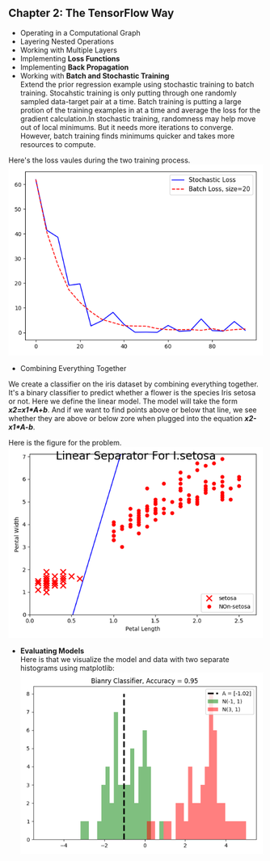 ## Chapter 2: The TensorFlow Way 

* Operating in a Computational Graph
* Layering Nested Operations
* Working with Multiple Layers
* Implementing **Loss Functions**
* Implementing **Back Propagation**
* Working with **Batch and Stochastic Training**  
Extend the prior regression example using stochastic training to batch training. Stocahstic training is only putting through one randomly sampled data-target pair at a time. Batch training is putting a large protion of the training examples in at a time and average the loss for the gradient calculation.In stochastic training, randomness may help move out of local minimums. But it needs more iterations to converge. However, batch training finds minimums quicker and takes more resources to compute.  

Here's the loss vaules during the two training process.  
![Stochastic&Batch](../image/Stochastic&Batch.png)   
* Combining Everything Together  

We create a classifier on the iris dataset by combining everything together. It's a binary classifier to predict whether a flower is the species Iris setosa or not. Here we define the linear model. The model will take the form ***x2=x1\*A+b***. And if we want to find points above or below that line, we see whether they are above or below zore when plugged into the equation ***x2-x1\*A-b***.  

Here is the figure for the problem.  
![Setosa&Non-setosa](../image/Setosa&Non-setosa.png)
* **Evaluating Models**  
Here is that we visualize the model and data with two separate histograms using matplotlib:
![BinaryClassificationEM](../image/BinaryClassificationEM.png) 